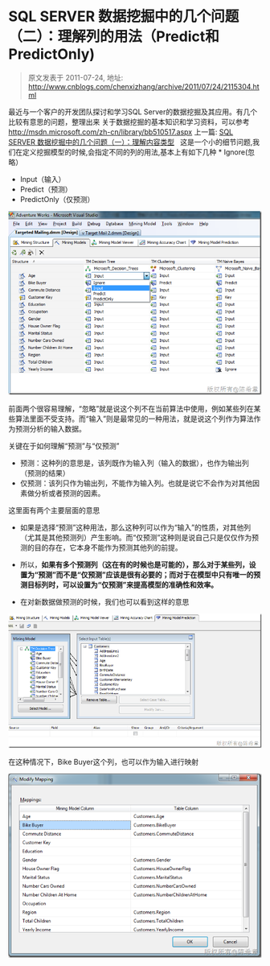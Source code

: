 # SQL SERVER 数据挖掘中的几个问题（二）：理解列的用法（Predict和PredictOnly) 
> 原文发表于 2011-07-24, 地址: http://www.cnblogs.com/chenxizhang/archive/2011/07/24/2115304.html 


最近与一个客户的开发团队探讨和学习SQL Server的数据挖掘及其应用。有几个比较有意思的问题，整理出来 关于数据挖掘的基本知识和学习资料，可以参考<http://msdn.microsoft.com/zh-cn/library/bb510517.aspx> 上一篇: [SQL SERVER 数据挖掘中的几个问题（一）：理解内容类型](http://www.cnblogs.com/chenxizhang/archive/2011/07/24/2115281.html)   这是一个小的细节问题,我们在定义挖掘模型的时候,会指定不同的列的用法,基本上有如下几种 * Ignore(忽略）
* Input（输入）
* Predict（预测）
* PredictOnly（仅预测）

 [![image](./images/2115304-201107241144473658.png "image")](http://images.cnblogs.com/cnblogs_com/chenxizhang/201107/201107241144472611.png)

 前面两个很容易理解，“忽略”就是说这个列不在当前算法中使用，例如某些列在某些算法里面不受支持。而“输入”则是最常见的一种用法，就是说这个列作为算法作为预测分析的输入数据。

 关键在于如何理解“预测”与“仅预测”

 * 预测：这种列的意思是，该列既作为输入列（输入的数据），也作为输出列（预测的结果）
* 仅预测：该列只作为输出列，不能作为输入列。也就是说它不会作为对其他因素做分析或者预测的因素。

 这里面有两个主要层面的意思

 * 如果是选择“预测”这种用法，那么这种列可以作为“输入”的性质，对其他列（尤其是其他预测列）产生影响。而“仅预测”这种则是说自己只是仅仅作为预测的目的存在，它本身不能作为预测其他列的前提。
+ 所以，**如果有多个预测列（这在有的时候也是可能的），那么对于某些列，设置为“预测”而不是“仅预测”应该是很有必要的；而对于在模型中只有唯一的预测目标列时，可以设置为“仅预测”来提高模型的准确性和效率。**

* 在对新数据做预测的时候，我们也可以看到这样的意思

 [![image](./images/2115304-201107241144486134.png "image")](http://images.cnblogs.com/cnblogs_com/chenxizhang/201107/201107241144483102.png)

 在这种情况下，Bike Buyer这个列，也可以作为输入进行映射

 [![image](./images/2115304-201107241144487496.png "image")](http://images.cnblogs.com/cnblogs_com/chenxizhang/201107/201107241144488052.png)











